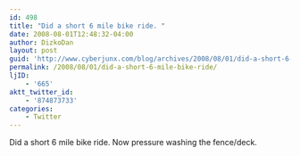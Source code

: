 ```yaml
---
id: 498
title: "Did a short 6 mile bike ride. "
date: 2008-08-01T12:48:32-04:00
author: DizkoDan
layout: post
guid: 'http://www.cyberjunx.com/blog/archives/2008/08/01/did-a-short-6-mile-bike-ride/'
permalink: /2008/08/01/did-a-short-6-mile-bike-ride/
ljID:
    - '665'
aktt_twitter_id:
    - '874873733'
categories:
    - Twitter
---
```


Did a short 6 mile bike ride. Now pressure washing the fence/deck.